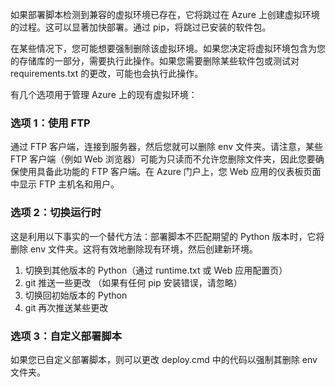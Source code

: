 如果部署脚本检测到兼容的虚拟环境已存在，它将跳过在 Azure 上创建虚拟环境的过程。这可以显著加快部署。通过 pip，将跳过已安装的软件包。

在某些情况下，您可能想要强制删除该虚拟环境。如果您决定将虚拟环境包含为您的存储库的一部分，需要执行此操作。如果您需要删除某些软件包或测试对 requirements.txt 的更改，可能也会执行此操作。

有几个选项用于管理 Azure 上的现有虚拟环境：

### 选项 1：使用 FTP

通过 FTP 客户端，连接到服务器，然后您就可以删除 env 文件夹。请注意，某些 FTP 客户端（例如 Web 浏览器）可能为只读而不允许您删除文件夹，因此您要确保使用具备此功能的 FTP 客户端。在 Azure 门户上，您 Web 应用的仪表板页面中显示 FTP 主机名和用户。

### 选项 2：切换运行时

这是利用以下事实的一个替代方法：部署脚本不匹配期望的 Python 版本时，它将删除 env 文件夹。这将有效地删除现有环境，然后创建新环境。

1. 切换到其他版本的 Python（通过 runtime.txt 或 Web 应用配置页）
1. git 推送一些更改 （如果有任何 pip 安装错误，请忽略）
1. 切换回初始版本的 Python
1. git 再次推送某些更改

### 选项 3：自定义部署脚本

如果您已自定义部署脚本，则可以更改 deploy.cmd 中的代码以强制其删除 env 文件夹。
<!--HONumber=Mar16_HO4-->
